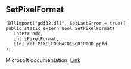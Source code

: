 ## SetPixelFormat

```
[DllImport("gdi32.dll", SetLastError = true)]
public static extern bool SetPixelFormat(
   IntPtr hdc,
   int iPixelFormat,
   [In] ref PIXELFORMATDESCRIPTOR ppfd
);
```

Microsoft documentation: [Link](https://docs.microsoft.com/en-us/windows/win32/api/wingdi/nf-wingdi-setpixelformat)
